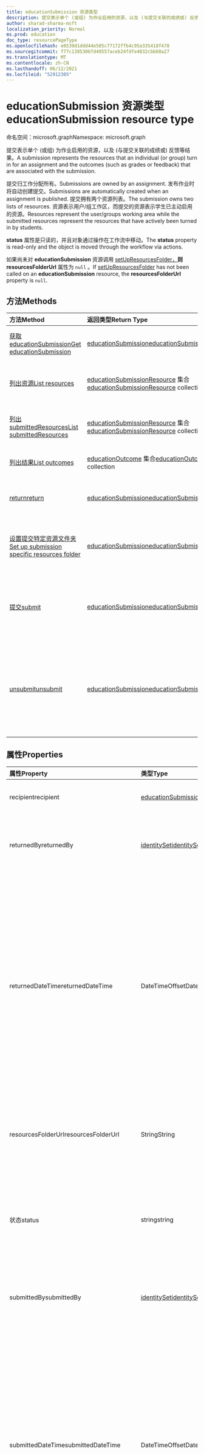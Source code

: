 ```yaml
---
title: educationSubmission 资源类型
description: 提交表示单个 (或组) 为作业启用的资源，以及 (与提交关联的成绩或) 反馈等结果。
author: sharad-sharma-msft
localization_priority: Normal
ms.prod: education
doc_type: resourcePageType
ms.openlocfilehash: e0539d1ddd44e505c77172ffb4c95a335418f478
ms.sourcegitcommit: f77c1385306fd40557aceb24fdfe4832cbb60a27
ms.translationtype: MT
ms.contentlocale: zh-CN
ms.lasthandoff: 06/12/2021
ms.locfileid: "52912305"
---
```

# <a name="educationsubmission-resource-type"></a><span data-ttu-id="5fa91-103">educationSubmission 资源类型</span><span class="sxs-lookup"><span data-stu-id="5fa91-103">educationSubmission resource type</span></span>

<span data-ttu-id="5fa91-104">命名空间：microsoft.graph</span><span class="sxs-lookup"><span data-stu-id="5fa91-104">Namespace: microsoft.graph</span></span>

<span data-ttu-id="5fa91-105">提交表示单个 (或组) 为作业启用的资源，以及 (与提交关联的成绩或) 反馈等结果。</span><span class="sxs-lookup"><span data-stu-id="5fa91-105">A submission represents the resources that an individual (or group) turn in for an assignment and the outcomes (such as grades or feedback) that are associated with the submission.</span></span>

<span data-ttu-id="5fa91-106">提交归工作分配所有。</span><span class="sxs-lookup"><span data-stu-id="5fa91-106">Submissions are owned by an assignment.</span></span> <span data-ttu-id="5fa91-107">发布作业时将自动创建提交。</span><span class="sxs-lookup"><span data-stu-id="5fa91-107">Submissions are automatically created when an assignment is published.</span></span> <span data-ttu-id="5fa91-108">提交拥有两个资源列表。</span><span class="sxs-lookup"><span data-stu-id="5fa91-108">The submission owns two lists of resources.</span></span> <span data-ttu-id="5fa91-109">资源表示用户/组工作区，而提交的资源表示学生已主动启用的资源。</span><span class="sxs-lookup"><span data-stu-id="5fa91-109">Resources represent the user/groups working area while the submitted resources represent the resources that have actively been turned in by students.</span></span>  

<span data-ttu-id="5fa91-110">**status** 属性是只读的，并且对象通过操作在工作流中移动。</span><span class="sxs-lookup"><span data-stu-id="5fa91-110">The **status** property is read-only and the object is moved through the workflow via actions.</span></span> 

<span data-ttu-id="5fa91-111">如果尚未对 **educationSubmission** 资源调用 [setUpResourcesFolder，](../api/educationsubmission-setupResourcesFolder.md)**则 resourcesFolderUrl** 属性为 `null` 。</span><span class="sxs-lookup"><span data-stu-id="5fa91-111">If [setUpResourcesFolder](../api/educationsubmission-setupResourcesFolder.md) has not been called on an **educationSubmission** resource, the **resourcesFolderUrl** property is `null`.</span></span>

## <a name="methods"></a><span data-ttu-id="5fa91-112">方法</span><span class="sxs-lookup"><span data-stu-id="5fa91-112">Methods</span></span>

| <span data-ttu-id="5fa91-113">方法</span><span class="sxs-lookup"><span data-stu-id="5fa91-113">Method</span></span>           | <span data-ttu-id="5fa91-114">返回类型</span><span class="sxs-lookup"><span data-stu-id="5fa91-114">Return Type</span></span>    |<span data-ttu-id="5fa91-115">说明</span><span class="sxs-lookup"><span data-stu-id="5fa91-115">Description</span></span>|
|:---------------|:--------|:----------|
|[<span data-ttu-id="5fa91-116">获取 educationSubmission</span><span class="sxs-lookup"><span data-stu-id="5fa91-116">Get educationSubmission</span></span>](../api/educationsubmission-get.md) | [<span data-ttu-id="5fa91-117">educationSubmission</span><span class="sxs-lookup"><span data-stu-id="5fa91-117">educationSubmission</span></span>](educationsubmission.md) |<span data-ttu-id="5fa91-118">读取 **educationSubmission** 对象的属性和关系。</span><span class="sxs-lookup"><span data-stu-id="5fa91-118">Read properties and relationships of an **educationSubmission** object.</span></span>|
|[<span data-ttu-id="5fa91-119">列出资源</span><span class="sxs-lookup"><span data-stu-id="5fa91-119">List resources</span></span>](../api/educationsubmission-list-resources.md) |<span data-ttu-id="5fa91-120">[educationSubmissionResource](educationsubmissionresource.md) 集合</span><span class="sxs-lookup"><span data-stu-id="5fa91-120">[educationSubmissionResource](educationsubmissionresource.md) collection</span></span>| <span data-ttu-id="5fa91-121">获取 **educationSubmissionResource** 对象集合。</span><span class="sxs-lookup"><span data-stu-id="5fa91-121">Get an **educationSubmissionResource** object collection.</span></span>|
|[<span data-ttu-id="5fa91-122">列出 submittedResources</span><span class="sxs-lookup"><span data-stu-id="5fa91-122">List submittedResources</span></span>](../api/educationsubmission-list-submittedresources.md) |<span data-ttu-id="5fa91-123">[educationSubmissionResource](educationsubmissionresource.md) 集合</span><span class="sxs-lookup"><span data-stu-id="5fa91-123">[educationSubmissionResource](educationsubmissionresource.md) collection</span></span>| <span data-ttu-id="5fa91-124">获取 **educationSubmissionResource** 对象集合。</span><span class="sxs-lookup"><span data-stu-id="5fa91-124">Get an **educationSubmissionResource** object collection.</span></span>|
|[<span data-ttu-id="5fa91-125">列出结果</span><span class="sxs-lookup"><span data-stu-id="5fa91-125">List outcomes</span></span>](../api/educationsubmission-list-outcomes.md) |<span data-ttu-id="5fa91-126">[educationOutcome](educationoutcome.md) 集合</span><span class="sxs-lookup"><span data-stu-id="5fa91-126">[educationOutcome](educationoutcome.md) collection</span></span>| <span data-ttu-id="5fa91-127">获取 **educationOutcome** 对象集合。</span><span class="sxs-lookup"><span data-stu-id="5fa91-127">Get an **educationOutcome** object collection.</span></span>|
|[<span data-ttu-id="5fa91-128">return</span><span class="sxs-lookup"><span data-stu-id="5fa91-128">return</span></span>](../api/educationsubmission-return.md)|[<span data-ttu-id="5fa91-129">educationSubmission</span><span class="sxs-lookup"><span data-stu-id="5fa91-129">educationSubmission</span></span>](educationsubmission.md)|<span data-ttu-id="5fa91-130">教师使用返回来指示可以向学生显示成绩/反馈。</span><span class="sxs-lookup"><span data-stu-id="5fa91-130">A teacher uses return to indicate that the grades/feedback can be shown to the student.</span></span>|
|[<span data-ttu-id="5fa91-131">设置提交特定资源文件夹</span><span class="sxs-lookup"><span data-stu-id="5fa91-131">Set up submission specific resources folder</span></span>](../api/educationsubmission-setupResourcesFolder.md) |[<span data-ttu-id="5fa91-132">educationSubmission</span><span class="sxs-lookup"><span data-stu-id="5fa91-132">educationSubmission</span></span>](educationsubmission.md) | <span data-ttu-id="5fa91-133">在SharePoint位置 (创建一个) 文件夹，以将文件作为提交资源上载。</span><span class="sxs-lookup"><span data-stu-id="5fa91-133">Create a SharePoint folder (under pre-defined location) to upload files as submission resources.</span></span> |
|[<span data-ttu-id="5fa91-134">提交</span><span class="sxs-lookup"><span data-stu-id="5fa91-134">submit</span></span>](../api/educationsubmission-submit.md)|[<span data-ttu-id="5fa91-135">educationSubmission</span><span class="sxs-lookup"><span data-stu-id="5fa91-135">educationSubmission</span></span>](educationsubmission.md)|<span data-ttu-id="5fa91-136">学生使用 submit 提交提交作业。</span><span class="sxs-lookup"><span data-stu-id="5fa91-136">A student uses submit to turn in the assignment.</span></span> <span data-ttu-id="5fa91-137">这会将资源复制到 **submittedResources** 文件夹中进行评分并更新状态。</span><span class="sxs-lookup"><span data-stu-id="5fa91-137">This will copy the resources into the **submittedResources** folder for grading and updates the status.</span></span>|
|[<span data-ttu-id="5fa91-138">unsubmit</span><span class="sxs-lookup"><span data-stu-id="5fa91-138">unsubmit</span></span>](../api/educationsubmission-unsubmit.md)|[<span data-ttu-id="5fa91-139">educationSubmission</span><span class="sxs-lookup"><span data-stu-id="5fa91-139">educationSubmission</span></span>](educationsubmission.md)|<span data-ttu-id="5fa91-140">学生使用取消提交将提交状态从提交后移回工作。</span><span class="sxs-lookup"><span data-stu-id="5fa91-140">A student uses the unsubmit to move the state of the submission from submitted back to working.</span></span> <span data-ttu-id="5fa91-141">这会将资源复制到 **workingResources** 文件夹中进行评分并更新状态。</span><span class="sxs-lookup"><span data-stu-id="5fa91-141">This will copy the resources into the **workingResources** folder for grading and updates the status.</span></span>|

## <a name="properties"></a><span data-ttu-id="5fa91-142">属性</span><span class="sxs-lookup"><span data-stu-id="5fa91-142">Properties</span></span>
| <span data-ttu-id="5fa91-143">属性</span><span class="sxs-lookup"><span data-stu-id="5fa91-143">Property</span></span>     | <span data-ttu-id="5fa91-144">类型</span><span class="sxs-lookup"><span data-stu-id="5fa91-144">Type</span></span>   |<span data-ttu-id="5fa91-145">说明</span><span class="sxs-lookup"><span data-stu-id="5fa91-145">Description</span></span>|
|:---------------|:--------|:----------|
|<span data-ttu-id="5fa91-146">recipient</span><span class="sxs-lookup"><span data-stu-id="5fa91-146">recipient</span></span>|[<span data-ttu-id="5fa91-147">educationSubmissionRecipient</span><span class="sxs-lookup"><span data-stu-id="5fa91-147">educationSubmissionRecipient</span></span>](educationsubmissionrecipient.md)|<span data-ttu-id="5fa91-148">Who分配此提交。</span><span class="sxs-lookup"><span data-stu-id="5fa91-148">Who this submission is assigned to.</span></span>|
|<span data-ttu-id="5fa91-149">returnedBy</span><span class="sxs-lookup"><span data-stu-id="5fa91-149">returnedBy</span></span>|[<span data-ttu-id="5fa91-150">identitySet</span><span class="sxs-lookup"><span data-stu-id="5fa91-150">identitySet</span></span>](identityset.md)|<span data-ttu-id="5fa91-151">将此提交的状态移至已返回的用户。</span><span class="sxs-lookup"><span data-stu-id="5fa91-151">User who moved the status of this submission to returned.</span></span>|
|<span data-ttu-id="5fa91-152">returnedDateTime</span><span class="sxs-lookup"><span data-stu-id="5fa91-152">returnedDateTime</span></span>|<span data-ttu-id="5fa91-153">DateTimeOffset</span><span class="sxs-lookup"><span data-stu-id="5fa91-153">DateTimeOffset</span></span>|<span data-ttu-id="5fa91-154">提交返回的时间。</span><span class="sxs-lookup"><span data-stu-id="5fa91-154">Moment in time when the submission was returned.</span></span> <span data-ttu-id="5fa91-155">时间戳类型表示采用 ISO 8601 格式的日期和时间信息，始终采用 UTC 时区。</span><span class="sxs-lookup"><span data-stu-id="5fa91-155">The Timestamp type represents date and time information using ISO 8601 format and is always in UTC time.</span></span> <span data-ttu-id="5fa91-156">例如，2014 年 1 月 1 日午夜 UTC 为 `2014-01-01T00:00:00Z`</span><span class="sxs-lookup"><span data-stu-id="5fa91-156">For example, midnight UTC on Jan 1, 2014 is `2014-01-01T00:00:00Z`</span></span>|
|<span data-ttu-id="5fa91-157">resourcesFolderUrl</span><span class="sxs-lookup"><span data-stu-id="5fa91-157">resourcesFolderUrl</span></span>|<span data-ttu-id="5fa91-158">String</span><span class="sxs-lookup"><span data-stu-id="5fa91-158">String</span></span>|<span data-ttu-id="5fa91-159">需要存储此提交的所有文件资源的文件夹。</span><span class="sxs-lookup"><span data-stu-id="5fa91-159">Folder where all file resources for this submission need to be stored.</span></span>|
|<span data-ttu-id="5fa91-160">状态</span><span class="sxs-lookup"><span data-stu-id="5fa91-160">status</span></span>|<span data-ttu-id="5fa91-161">string</span><span class="sxs-lookup"><span data-stu-id="5fa91-161">string</span></span>| <span data-ttu-id="5fa91-162">只读。</span><span class="sxs-lookup"><span data-stu-id="5fa91-162">Read-Only.</span></span> <span data-ttu-id="5fa91-163">可取值为：`working`、`submitted`、`released`、`returned`。</span><span class="sxs-lookup"><span data-stu-id="5fa91-163">Possible values are: `working`, `submitted`, `released`, `returned`.</span></span>|
|<span data-ttu-id="5fa91-164">submittedBy</span><span class="sxs-lookup"><span data-stu-id="5fa91-164">submittedBy</span></span>|[<span data-ttu-id="5fa91-165">identitySet</span><span class="sxs-lookup"><span data-stu-id="5fa91-165">identitySet</span></span>](identityset.md)|<span data-ttu-id="5fa91-166">将资源移动到已提交状态的用户。</span><span class="sxs-lookup"><span data-stu-id="5fa91-166">User who moved the resource into the submitted state.</span></span>|
|<span data-ttu-id="5fa91-167">submittedDateTime</span><span class="sxs-lookup"><span data-stu-id="5fa91-167">submittedDateTime</span></span>|<span data-ttu-id="5fa91-168">DateTimeOffset</span><span class="sxs-lookup"><span data-stu-id="5fa91-168">DateTimeOffset</span></span>|<span data-ttu-id="5fa91-169">提交移动到提交状态的时间。</span><span class="sxs-lookup"><span data-stu-id="5fa91-169">Moment in time when the submission was moved into the submitted state.</span></span> <span data-ttu-id="5fa91-170">时间戳类型表示采用 ISO 8601 格式的日期和时间信息，始终采用 UTC 时区。</span><span class="sxs-lookup"><span data-stu-id="5fa91-170">The Timestamp type represents date and time information using ISO 8601 format and is always in UTC time.</span></span> <span data-ttu-id="5fa91-171">例如，2014 年 1 月 1 日午夜 UTC 为 `2014-01-01T00:00:00Z`</span><span class="sxs-lookup"><span data-stu-id="5fa91-171">For example, midnight UTC on Jan 1, 2014 is `2014-01-01T00:00:00Z`</span></span>|
|<span data-ttu-id="5fa91-172">unsubmittedBy</span><span class="sxs-lookup"><span data-stu-id="5fa91-172">unsubmittedBy</span></span>|[<span data-ttu-id="5fa91-173">identitySet</span><span class="sxs-lookup"><span data-stu-id="5fa91-173">identitySet</span></span>](identityset.md)|<span data-ttu-id="5fa91-174">将资源从提交移动到工作状态的用户。</span><span class="sxs-lookup"><span data-stu-id="5fa91-174">User who moved the resource from submitted into the working state.</span></span>|
|<span data-ttu-id="5fa91-175">unsubmittedDateTime</span><span class="sxs-lookup"><span data-stu-id="5fa91-175">unsubmittedDateTime</span></span>|<span data-ttu-id="5fa91-176">DateTimeOffset</span><span class="sxs-lookup"><span data-stu-id="5fa91-176">DateTimeOffset</span></span>|<span data-ttu-id="5fa91-177">将提交从提交移动到工作状态的时间。</span><span class="sxs-lookup"><span data-stu-id="5fa91-177">Moment in time when the submission was moved from submitted into the working state.</span></span> <span data-ttu-id="5fa91-178">时间戳类型表示采用 ISO 8601 格式的日期和时间信息，始终采用 UTC 时区。</span><span class="sxs-lookup"><span data-stu-id="5fa91-178">The Timestamp type represents date and time information using ISO 8601 format and is always in UTC time.</span></span> <span data-ttu-id="5fa91-179">例如，2014 年 1 月 1 日午夜 UTC 为 `2014-01-01T00:00:00Z`</span><span class="sxs-lookup"><span data-stu-id="5fa91-179">For example, midnight UTC on Jan 1, 2014 is `2014-01-01T00:00:00Z`</span></span>|

## <a name="relationships"></a><span data-ttu-id="5fa91-180">关系</span><span class="sxs-lookup"><span data-stu-id="5fa91-180">Relationships</span></span>
| <span data-ttu-id="5fa91-181">关系</span><span class="sxs-lookup"><span data-stu-id="5fa91-181">Relationship</span></span> | <span data-ttu-id="5fa91-182">类型</span><span class="sxs-lookup"><span data-stu-id="5fa91-182">Type</span></span>   |<span data-ttu-id="5fa91-183">说明</span><span class="sxs-lookup"><span data-stu-id="5fa91-183">Description</span></span>|
|:---------------|:--------|:----------|
|<span data-ttu-id="5fa91-184">resources</span><span class="sxs-lookup"><span data-stu-id="5fa91-184">resources</span></span>|<span data-ttu-id="5fa91-185">[educationSubmissionResource](educationsubmissionresource.md) 集合</span><span class="sxs-lookup"><span data-stu-id="5fa91-185">[educationSubmissionResource](educationsubmissionresource.md) collection</span></span>| <span data-ttu-id="5fa91-186">可为 NULL。</span><span class="sxs-lookup"><span data-stu-id="5fa91-186">Nullable.</span></span>|
|<span data-ttu-id="5fa91-187">submittedResources</span><span class="sxs-lookup"><span data-stu-id="5fa91-187">submittedResources</span></span>|<span data-ttu-id="5fa91-188">[educationSubmissionResource](educationsubmissionresource.md) 集合</span><span class="sxs-lookup"><span data-stu-id="5fa91-188">[educationSubmissionResource](educationsubmissionresource.md) collection</span></span>| <span data-ttu-id="5fa91-p108">只读。可为 Null。</span><span class="sxs-lookup"><span data-stu-id="5fa91-p108">Read-only. Nullable.</span></span>|
|<span data-ttu-id="5fa91-191">outcomes</span><span class="sxs-lookup"><span data-stu-id="5fa91-191">outcomes</span></span>|<span data-ttu-id="5fa91-192">[educationOutcome](educationOutcome.md) 集合。</span><span class="sxs-lookup"><span data-stu-id="5fa91-192">[educationOutcome](educationOutcome.md) collection.</span></span> <span data-ttu-id="5fa91-193">保留教师分配给此提交的成绩、反馈和/或评分标准信息</span><span class="sxs-lookup"><span data-stu-id="5fa91-193">Holds grades, feedback and/or rubrics information the teacher assigns to this submission</span></span>|<span data-ttu-id="5fa91-194">读写。</span><span class="sxs-lookup"><span data-stu-id="5fa91-194">Read-Write.</span></span> <span data-ttu-id="5fa91-195">可为 Null。</span><span class="sxs-lookup"><span data-stu-id="5fa91-195">Nullable.</span></span>|

## <a name="json-representation"></a><span data-ttu-id="5fa91-196">JSON 表示形式</span><span class="sxs-lookup"><span data-stu-id="5fa91-196">JSON representation</span></span>

<span data-ttu-id="5fa91-197">下面是资源的 JSON 表示形式。</span><span class="sxs-lookup"><span data-stu-id="5fa91-197">The following is a JSON representation of the resource.</span></span>

<!-- {
  "blockType": "resource",
  "keyProperty": "id",
  "optionalProperties": [

  ],
  "@odata.type": "microsoft.graph.educationSubmission"
}-->

```json
{
    "id":"String (identifier)",
    "recipient":{"@odata.type":"microsoft.graph.educationSubmissionRecipient"},
    "returnedBy":{"@odata.type":"microsoft.graph.identitySet"},
    "returnedDateTime":"String (timestamp)",
    "resourcesFolderUrl":"String",
    "status":"string",
    "submittedBy":{"@odata.type":"microsoft.graph.identitySet"},
    "submittedDateTime":"String (timestamp)",
    "unsubmittedBy":{"@odata.type":"microsoft.graph.identitySet"},
    "unsubmittedDateTime":"String (timestamp)"
}
```

<!-- uuid: 8fcb5dbc-d5aa-4681-8e31-b001d5168d79
2015-10-25 14:57:30 UTC -->
<!--
{
  "type": "#page.annotation",
  "description": "educationSubmission resource",
  "keywords": "",
  "section": "documentation",
  "tocPath": "",
  "suppressions": []
}
-->



